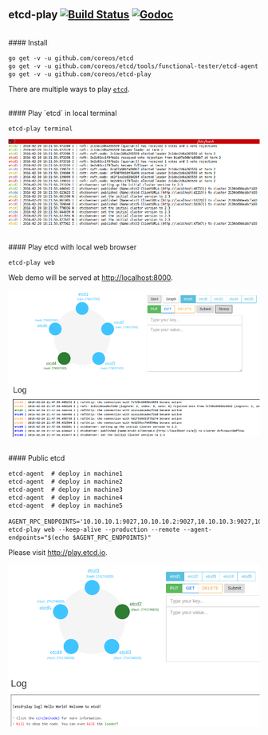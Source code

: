 ## etcd-play [![Build Status](https://img.shields.io/travis/coreos/etcd-play.svg?style=flat-square)](https://travis-ci.org/coreos/etcd-play) [![Godoc](http://img.shields.io/badge/go-documentation-blue.svg?style=flat-square)](https://godoc.org/github.com/coreos/etcd-play)


<br>
#### Install

```
go get -v -u github.com/coreos/etcd
go get -v -u github.com/coreos/etcd/tools/functional-tester/etcd-agent
go get -v -u github.com/coreos/etcd-play
```

There are multiple ways to play [`etcd`](https://github.com/coreos/etcd).


<br>
#### Play `etcd` in local terminal

```
etcd-play terminal
```

![terminal](screenshots/terminal.png)


<br>
#### Play etcd with local web browser


```
etcd-play web
```

Web demo will be served at <a href="http://localhost:8000" href="_blank">http://localhost:8000</a>.

![local](screenshots/local.png)


<br>
#### Public etcd

```
etcd-agent  # deploy in machine1
etcd-agent  # deploy in machine2
etcd-agent  # deploy in machine3
etcd-agent  # deploy in machine4
etcd-agent  # deploy in machine5

AGENT_RPC_ENDPOINTS='10.10.10.1:9027,10.10.10.2:9027,10.10.10.3:9027,10.10.10.4:9027,10.10.10.5:9027'
etcd-play web --keep-alive --production --remote --agent-endpoints="$(echo $AGENT_RPC_ENDPOINTS)" 
```

Please visit <a href="http://play.etcd.io" href="_blank">http://play.etcd.io</a>.

![web](screenshots/web.png)
